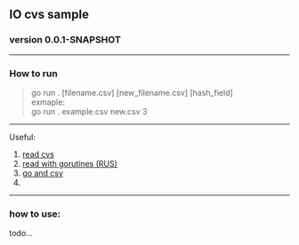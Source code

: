 ## IO cvs sample
### version 0.0.1-SNAPSHOT

----------------------------------------------------------------
### How to run 
> go run . [filename.csv] [new_filename.csv] [hash_field]  
exmaple:  
go run . example.csv new.csv 3  

----------------------------------------------------------------

Useful:
1. [read cvs](https://ankurraina.medium.com/reading-a-simple-csv-in-go-36d7a269cecd)
2. [read with gorutines (RUS)](https://golangify.com/writing-file-multiple-goroutines)
3. [go and csv](https://zetcode.com/golang/csv/)
4. 
----------------------------------------------------------------
### how to use:
todo...